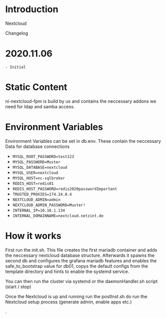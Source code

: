 Introduction
============

Nextcloud

Changelog

  # 2020.11.06
    - Initial


Static Content
===============

ni-nextcloud-fpm is build by us and contains the neccessary addons we need for ldap and samba access.

Environment Variables
=====================



Environment Variables can be set in db.env. These contain the neccessary Data for database connections


- `MYSQL_ROOT_PASSWORD=test123`
- `MYSQL_PASSWORD=Muster`
- `MYSQL_DATABASE=nextcloud`
- `MYSQL_USER=nextcloud`
- `MYSQL_HOST=nc-sqlbroker`
- `REDIS_HOST=redis01`
- `REDIS_HOST_PASSWORD=redis2020passwordImportant`
- `TRUSTED_PROXIES=174.24.0.4`
- `NEXTCLOUD_ADMIN=admin`
- `NEXTCLOUD_ADMIN_PASSWORD=Muster!`
- `INTERNAL_IP=10.10.1.134`
- `INTERNAL_DOMAINNAME=nextcloud.netzint.de`

How it works
============

First run the init.sh. This file creates the first mariadb container and adds the neccessary nextcloud database structure. Afterwards
it spawns the second db and configures the grafana mariadb features and enables the safe_to_bootstrap value for db01, copys the default
configs from the template directory and hints to enable the systemd service.

You can then run the cluster via systemd or the daemonHandler.sh script (start / stop)

Once the Nextcloud is up and running run the postInst.sh do run the Nextcloud setup process (generate admin, enable apps etc.)

.


